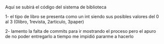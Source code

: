 Aquí se subirá el código del sistema de biblioteca

1- el tipo de libro se presenta como un int siendo sus posibles valores del 0 al 3 (0libro, 1revista, 2articulo, 3paper)

2- lamento la falta de commits para ir mostrando el proceso pero el apuro de no poder entregarlo a tiempo me impidió pararme a hacerlo